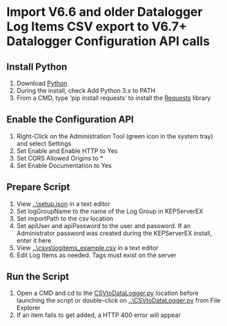 # Import V6.6 and older Datalogger Log Items CSV export to V6.7+ Datalogger Configuration API calls

## Install Python

1. Download [Python](https://www.python.org/downloads/)
2. During the install, check Add Python 3.x to PATH
3. From a CMD, type ‘pip install requests’ to install the [Requests](https://2.python-requests.org/en/master/) library

## Enable the Configuration API

1. Right-Click on the Administration Tool (green icon in the system tray) and select Settings
2. Set Enable and Enable HTTP to Yes
3. Set CORS Allowed Origins to *
4. Set Enable Documentation to Yes

## Prepare Script

1. View [..\setup.json](setup.json) in a text editor
2. Set logGroupName to the name of the Log Group in KEPServerEX
3. Set importPath to the csv location
4. Set apiUser and apiPassword to the user and password.  If an Administrator password was created during the KEPServerEX install, enter it here
5. View [..\csvs\logitems_example.csv](\csvs\logitems_example.csv) in a text editor
6. Edit Log Items as needed.  Tags must exist on the server

## Run the Script

1. Open a CMD and cd to the [CSVtoDataLogger.py](CSVtoDataLogger.py) location before launching the script or double-click on [..\CSVtoDataLogger.py](CSVtoDataLogger.py) from File Explorer
2. If an item fails to get added, a HTTP 400 error will appear
